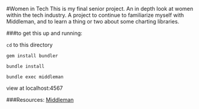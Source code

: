 #Women in Tech
This is my final senior project. An in depth look at women within the tech industry. A project to continue to familiarize myself with Middleman, and to learn a thing or two about some charting libraries.

###to get this up and running:

`cd` to this directory

`gem install bundler`

`bundle install`

`bundle exec middleman` 

view at localhost:4567

###Resources:
[Middleman](wwww.middlemanapp.com)
